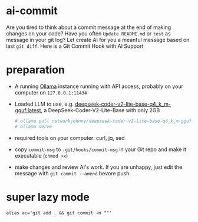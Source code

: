 # ai-commit

Are you tired to think about a commit message at the end of making changes on your code?
Have you often `Update README.md` or `test` as message in your git log? Let create AI for you a meanful message based on last `git diff`. Here is a Git Commit Hook with AI Support

# preparation

* A running [Ollama](https://ollama.com/) instance running with API access, probably on your computer on `127.0.0.1:11434`
* Loaded LLM to use, e.g. [deepseek-coder-v2-lite-base-q4_k_m-gguf:latest](https://ollama.com/networkjohnny/deepseek-coder-v2-lite-base-q4_k_m-gguf), a DeepSeek-Coder-V2-Lite-Base with only 2GB

  ```bash
  # ollama pull networkjohnny/deepseek-coder-v2-lite-base-q4_k_m-gguf:latest
  # ollama serve
  ```

* required tools on your computer: curl, jq, sed
* copy `commit-msg` to `.git/hooks/commit-msg` in your Git repo and make it executable (`chmod +x`)
* make changes and review AI's work. If you are unhappy, just edit the message with `git commit --amend` bevore push
  
# super lazy mode

```
alias ac='git add . && git commit -m ""'
```
